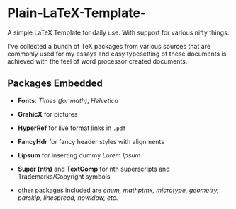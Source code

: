 # Plain-LaTeX-Template-

A simple LaTeX Template for daily use. With support for various nifty things.

I've collected a bunch of TeX packages from various sources that are commonly used for my essays and easy typesetting of these documents is achieved with the feel of word processor created documents.

## Packages Embedded

- **Fonts**: *Times (for math)*, *Helvetica*

- **GrahicX** for pictures

- **HyperRef** for live format links in `.pdf`

- **FancyHdr** for fancy header styles with alignments

- **Lipsum** for inserting dummy *Lorem Ipsum*

- **Super (nth)** and **TextComp** for nth superscripts and Trademarks/Copyright symbols

- other packages included are *enum, mathptmx, microtype, geometry, parskip, linespread, nowidow, etc.*
